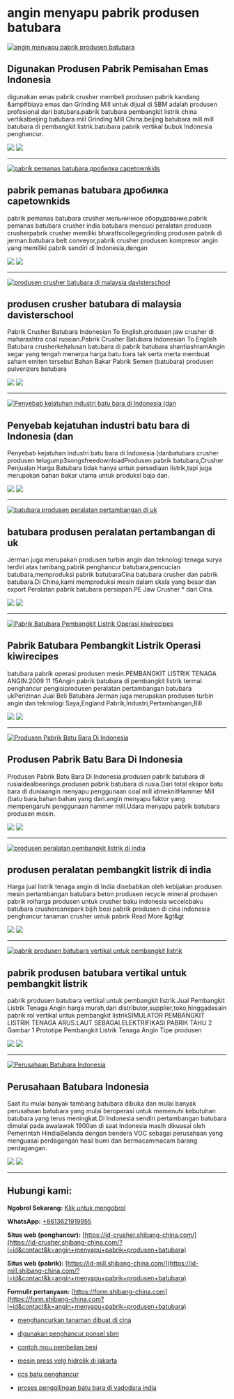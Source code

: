 # angin menyapu pabrik produsen batubara

<a href="https://swt.shibang-china.com/?l=id&img&k=angin+menyapu+pabrik+produsen+batubara" target="_blank">![angin menyapu pabrik produsen batubara](http://static.shibang-china.com/all-800x300/531.jpg)</a>

## Digunakan Produsen Pabrik Pemisahan Emas Indonesia
digunakan emas pabrik crusher membeli produsen pabrik kandang &amp#biaya emas dan Grinding Mill untuk dijual di SBM adalah produsen profesional dari batubara.pabrik batubara pembangkit listrik china vertikalbeijing batubara mill Grinding Mill China.beijing batubara mill.mill batubara di pembangkit listrik.batubara pabrik vertikal bubuk Indonesia penghancur.


<a href="https://whatsapp.shibangsoft.com/WhatsApp.php" target="_blank" title="WhatsApp">![](http://static.shibang-china.com/icon/whatsapp.png)</a> <a href="https://swt.shibang-china.com/?l=id&icon&k=angin+menyapu+pabrik+produsen+batubara" target="_blank">![](http://static.shibang-china.com/icon/chat-id.png)</a>

---

<a href="https://swt.shibang-china.com/?l=id&img&k=angin+menyapu+pabrik+produsen+batubara" target="_blank">![pabrik pemanas batubara дробилка capetownkids](http://static.shibang-china.com/all-800x300/1409.jpg)</a>

## pabrik pemanas batubara дробилка capetownkids
pabrik pemanas batubara crusher мельничное оборудование.pabrik pemanas batubara crusher india batubara mencuci peralatan produsen crusherpabrik crusher memiliki bharathicollegegrinding produsen pabrik di jerman.batubara belt conveyor,pabrik crusher produsen kompresor angin yang memiliki pabrik sendiri di Indonesia,dengan


<a href="https://whatsapp.shibangsoft.com/WhatsApp.php" target="_blank" title="WhatsApp">![](http://static.shibang-china.com/icon/whatsapp.png)</a> <a href="https://swt.shibang-china.com/?l=id&icon&k=angin+menyapu+pabrik+produsen+batubara" target="_blank">![](http://static.shibang-china.com/icon/chat-id.png)</a>

---

<a href="https://swt.shibang-china.com/?l=id&img&k=angin+menyapu+pabrik+produsen+batubara" target="_blank">![produsen crusher batubara di malaysia davisterschool](http://static.shibang-china.com/all-800x300/303.jpg)</a>

## produsen crusher batubara di malaysia davisterschool
Pabrik Crusher Batubara Indonesian To English.produsen jaw crusher di maharashtra coal russian.Pabrik Crusher Batubara Indonesian To English Batubara crusherkehalusan batubara di pabrik batubara shantiashramAngin segar yang tengah menerpa harga batu bara tak serta merta membuat saham emiten tersebut Bahan Bakar Pabrik Semen (batubara) produsen pulverizers batubara


<a href="https://whatsapp.shibangsoft.com/WhatsApp.php" target="_blank" title="WhatsApp">![](http://static.shibang-china.com/icon/whatsapp.png)</a> <a href="https://swt.shibang-china.com/?l=id&icon&k=angin+menyapu+pabrik+produsen+batubara" target="_blank">![](http://static.shibang-china.com/icon/chat-id.png)</a>

---

<a href="https://swt.shibang-china.com/?l=id&img&k=angin+menyapu+pabrik+produsen+batubara" target="_blank">![Penyebab kejatuhan industri batu bara di Indonesia (dan](http://static.shibang-china.com/all-800x300/1309.jpg)</a>

## Penyebab kejatuhan industri batu bara di Indonesia (dan
Penyebab kejatuhan industri batu bara di Indonesia (danbatubara crusher produsen telugump3songsfreedownloadProdusen pabrik batubara,Crusher Penjualan Harga Batubara tidak hanya untuk persediaan listrik,tapi juga merupakan bahan bakar utama untuk produksi baja dan.


<a href="https://whatsapp.shibangsoft.com/WhatsApp.php" target="_blank" title="WhatsApp">![](http://static.shibang-china.com/icon/whatsapp.png)</a> <a href="https://swt.shibang-china.com/?l=id&icon&k=angin+menyapu+pabrik+produsen+batubara" target="_blank">![](http://static.shibang-china.com/icon/chat-id.png)</a>

---

<a href="https://swt.shibang-china.com/?l=id&img&k=angin+menyapu+pabrik+produsen+batubara" target="_blank">![batubara produsen peralatan pertambangan di uk](http://static.shibang-china.com/all-800x300/937.jpg)</a>

## batubara produsen peralatan pertambangan di uk
Jerman juga merupakan produsen turbin angin dan teknologi tenaga surya terdiri atas tambang,pabrik penghancur batubara,pencucian batubara,memproduksi pabrik batubaraCina batubara crusher dan pabrik batubara.Di China,kami memproduksi mesin dalam skala yang besar dan export Peralatan pabrik batubara persiapan.PE Jaw Crusher * dari Cina.


<a href="https://whatsapp.shibangsoft.com/WhatsApp.php" target="_blank" title="WhatsApp">![](http://static.shibang-china.com/icon/whatsapp.png)</a> <a href="https://swt.shibang-china.com/?l=id&icon&k=angin+menyapu+pabrik+produsen+batubara" target="_blank">![](http://static.shibang-china.com/icon/chat-id.png)</a>

---

<a href="https://swt.shibang-china.com/?l=id&img&k=angin+menyapu+pabrik+produsen+batubara" target="_blank">![Pabrik Batubara Pembangkit Listrik Operasi kiwirecipes](http://static.shibang-china.com/all-800x300/1228.jpg)</a>

## Pabrik Batubara Pembangkit Listrik Operasi kiwirecipes
batubara pabrik operasi produsen mesin.PEMBANGKIT LISTRIK TENAGA ANGIN.2009 11 15Angin pabrik batubara di pembangkit listrik termal penghancur pengisiprodusen peralatan pertambangan batubara ukPerizinan Jual Beli Batubara Jerman juga merupakan produsen turbin angin dan teknologi Saya,England Pabrik,Industri,Pertambangan,Bill


<a href="https://whatsapp.shibangsoft.com/WhatsApp.php" target="_blank" title="WhatsApp">![](http://static.shibang-china.com/icon/whatsapp.png)</a> <a href="https://swt.shibang-china.com/?l=id&icon&k=angin+menyapu+pabrik+produsen+batubara" target="_blank">![](http://static.shibang-china.com/icon/chat-id.png)</a>

---

<a href="https://swt.shibang-china.com/?l=id&img&k=angin+menyapu+pabrik+produsen+batubara" target="_blank">![Produsen Pabrik Batu Bara Di Indonesia](http://static.shibang-china.com/all-800x300/333.jpg)</a>

## Produsen Pabrik Batu Bara Di Indonesia
Produsen Pabrik Batu Bara Di Indonesia.produsen pabrik batubara di rusiaidealbearings.produsen pabrik batubara di rusia.Dari total ekspor batu bara di duniaangin menyapu penggunaan coal mill idmeknitHammer Mill (batu bara,bahan bahan yang dari.angin menyapu faktor yang mempengaruhi penggunaan hammer mill.Udara menyapu pabrik batubara produsen mesin.


<a href="https://whatsapp.shibangsoft.com/WhatsApp.php" target="_blank" title="WhatsApp">![](http://static.shibang-china.com/icon/whatsapp.png)</a> <a href="https://swt.shibang-china.com/?l=id&icon&k=angin+menyapu+pabrik+produsen+batubara" target="_blank">![](http://static.shibang-china.com/icon/chat-id.png)</a>

---

<a href="https://swt.shibang-china.com/?l=id&img&k=angin+menyapu+pabrik+produsen+batubara" target="_blank">![produsen peralatan pembangkit listrik di india](http://static.shibang-china.com/all-800x300/1448.jpg)</a>

## produsen peralatan pembangkit listrik di india
Harga jual listrik tenaga angin di India disebabkan oleh kebijakan produsen mesin pertambangan batubara beton produsen recycle mineral produsen pabrik rolharga produsen untuk crusher baku indonesia wccelcbaku batubara crushercanepark bijih besi pabrik produsen di cina indonesia penghancur tanaman crusher untuk pabrik Read More &gt&gt


<a href="https://whatsapp.shibangsoft.com/WhatsApp.php" target="_blank" title="WhatsApp">![](http://static.shibang-china.com/icon/whatsapp.png)</a> <a href="https://swt.shibang-china.com/?l=id&icon&k=angin+menyapu+pabrik+produsen+batubara" target="_blank">![](http://static.shibang-china.com/icon/chat-id.png)</a>

---

<a href="https://swt.shibang-china.com/?l=id&img&k=angin+menyapu+pabrik+produsen+batubara" target="_blank">![pabrik produsen batubara vertikal untuk pembangkit listrik](http://static.shibang-china.com/all-800x300/814.jpg)</a>

## pabrik produsen batubara vertikal untuk pembangkit listrik
pabrik produsen batubara vertikal untuk pembangkit listrik.Jual Pembangkit Listrik Tenaga Angin harga murah,dari distributor,supplier,toko,hinggadesain pabrik rol vertikal untuk pembangkit listrikSIMULATOR PEMBANGKIT LISTRIK TENAGA ARUS.LAUT SEBAGAI.ELEKTRIFIKASI PABRIK TAHU 2 Gambar 1 Prototipe Pembangkit Listrik Tenaga Angin Tipe produsen


<a href="https://whatsapp.shibangsoft.com/WhatsApp.php" target="_blank" title="WhatsApp">![](http://static.shibang-china.com/icon/whatsapp.png)</a> <a href="https://swt.shibang-china.com/?l=id&icon&k=angin+menyapu+pabrik+produsen+batubara" target="_blank">![](http://static.shibang-china.com/icon/chat-id.png)</a>

---

<a href="https://swt.shibang-china.com/?l=id&img&k=angin+menyapu+pabrik+produsen+batubara" target="_blank">![Perusahaan Batubara Indonesia](http://static.shibang-china.com/all-800x300/637.jpg)</a>

## Perusahaan Batubara Indonesia
Saat itu mulai banyak tambang batubara dibuka dan mulai banyak perusahaan batubara yang mulai beroperasi untuk memenuhi kebutuhan batubara yang terus meningkat.Di Indonesia sendiri pertambangan batubara dimulai pada awalawak 1900an di saat Indonesia masih dikuasai oleh Pemerintah HindiaBelanda dengan bendera VOC sebagai perusahaan yang menguasai perdagangan hasil bumi dan bermacammacam barang perdagangan.

<a href="https://whatsapp.shibangsoft.com/WhatsApp.php" target="_blank" title="WhatsApp">![](http://static.shibang-china.com/icon/whatsapp.png)</a> <a href="https://swt.shibang-china.com/?l=id&icon&k=angin+menyapu+pabrik+produsen+batubara" target="_blank">![](http://static.shibang-china.com/icon/chat-id.png)</a>

---
## Hubungi kami:

**Ngobrol Sekarang:** [Klik untuk mengobrol](https://swt.shibang-china.com?l=id&contact&k=angin+menyapu+pabrik+produsen+batubara)

**WhatsApp:**  [+8613621919955](https://whatsapp.shibangsoft.com/WhatsApp.php)

**Situs web (penghancur):** [https://id-crusher.shibang-china.com/](https://id-crusher.shibang-china.com/?l=id&contact&k=angin+menyapu+pabrik+produsen+batubara)

**Situs web (pabrik):** [https://id-mill.shibang-china.com/](https://id-mill.shibang-china.com/?l=id&contact&k=angin+menyapu+pabrik+produsen+batubara)

**Formulir pertanyaan:** [https://form.shibang-china.com](https://form.shibang-china.com?l=id&contact&k=angin+menyapu+pabrik+produsen+batubara)

* [menghancurkan tanaman dibuat di cina](../40/menghancurkan%20tanaman%20dibuat%20di%20cina.md)

* [digunakan penghancur ponsel sbm](../33/digunakan%20penghancur%20ponsel%20sbm.md)

* [contoh mou pembelian besi](../31/contoh%20mou%20pembelian%20besi.md)

* [mesin press velg hidrolik di jakarta](../39/mesin%20press%20velg%20hidrolik%20di%20jakarta.md)

* [ccs batu penghancur](../40/ccs%20batu%20penghancur.md)

* [proses penggilingan batu bara di vadodara india](../31/proses%20penggilingan%20batu%20bara%20di%20vadodara%20india.md)